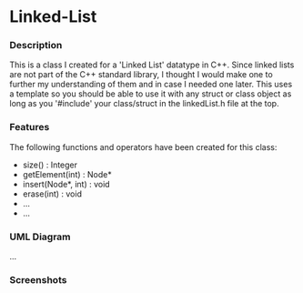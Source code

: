 # Linked-List
<h3>Description</h3>
<p>This is a class I created for a 'Linked List' datatype in C++. Since linked lists are not part 
  of the C++ standard library, I thought I would make one to further my understanding of them and 
  in case I needed one later. This uses a template so you should be able to use it with any struct
  or class object as long as you '#include' your class/struct in the linkedList.h file at the top.</p>
  <h3>Features</h3>
  <p>The following functions and operators have been created for this class:</p>
  <ul><li>size() : Integer</li>
  <li>getElement(int) : Node*</li>
  <li>insert(Node*, int) : void</li>
  <li>erase(int) : void</li>
  <li>...</li>
  <li>...</li></ul>
  <h3>UML Diagram</h3>
  <p>...</p>
  <h3>Screenshots</p>
  

